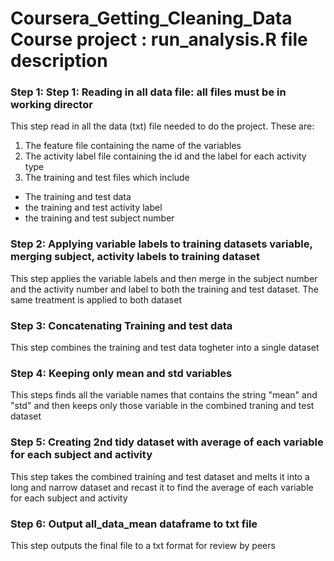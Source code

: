# Coursera_Getting_Cleaning_Data Course project : run_analysis.R file description

### Step 1: Step 1: Reading in all data file: all files must be in working director

This step read in all the data (txt) file needed to do the project. These are:

1. The feature file containing the name of the variables
2. The activity label file containing the id and the label for each activity type
3. The training and test files which include
- The training and test data
- the training and test activity label
- the training and test subject number

### Step 2: Applying variable labels to training datasets variable, merging subject, activity labels to training dataset 

This step applies the variable labels and then merge in the subject number and the activity number and label to both the 
training and test dataset. The same treatment is applied to both dataset

### Step 3: Concatenating Training and test data

This step combines the training and test data togheter into a single dataset

### Step 4: Keeping only mean and std variables 

This steps finds all the variable names that contains the string "mean" and "std" and then keeps only those variable in the
combined traning and test dataset

### Step 5: Creating 2nd tidy dataset with average of each variable for each subject and activity

This step takes the combined training and test dataset and melts it into a long and narrow dataset and recast it to find the average of each variable for each subject and activity

### Step 6: Output all_data_mean dataframe to txt file

This step outputs the final file to a txt format for review by peers
